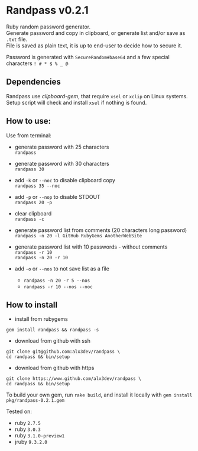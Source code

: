 # Randpass v0.2.1

Ruby random password generator.  
Generate password and copy in clipboard, or generate list and/or save as `.txt` file.  
File is saved as plain text, it is up to end-user to decide how to secure it.  

Password is generated with `SecureRandom#base64` and a few special characters `! # * $ % _ @`  


## Dependencies

Randpass use _clipboard-gem_, that require `xsel` or `xclip` on Linux systems.  
Setup script will check and install `xsel` if nothing is found.


## How to use:

 Use from terminal:  

 - generate password with 25 characters  
   `randpass`  

 - generate password with 30 characters  
   `randpass 30`  

 - add `-k` or `--noc` to disable clipboard copy  
    `randpass 35 --noc`  

 - add `-p` or `--nop` to disable STDOUT  
    `randpass 20 -p`  

 - clear clipboard  
   `randpass -c`  

 - generate password list from comments (20 characters long password)  
    `randpass -n 20 -l GitHub RubyGems AnotherWebSite`  

 - generate password list with 10 passwords - without comments  
    `randpass -r 10`  
    `randpass -n 20 -r 10`

 - add `-o` or `--nos` to not save list as a file  
    - `randpass -n 20 -r 5 --nos` 
    - `randpass -r 10 --nos --noc`  


## How to install

 - install from rubygems

```
gem install randpass && randpass -s
```
 - download from github with ssh

```
git clone git@github.com:alx3dev/randpass \
cd randpass && bin/setup
```
 - download from github with https

```
git clone https://www.github.com/alx3dev/randpass \
cd randpass && bin/setup
```

To build your own gem, run `rake build`, and install it locally with `gem install pkg/randpass-0.2.1.gem`


Tested on:
 - ruby `2.7.5`
 - ruby `3.0.3`
 - ruby `3.1.0-preview1`
 - jruby `9.3.2.0`
